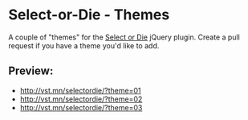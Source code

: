 Select-or-Die - Themes
=============

A couple of "themes" for the [Select or Die](https://github.com/vestman/Select-or-Die) jQuery plugin. Create a pull request if you have a theme you'd like to add.

## Preview:
- http://vst.mn/selectordie/?theme=01
- http://vst.mn/selectordie/?theme=02
- http://vst.mn/selectordie/?theme=03
